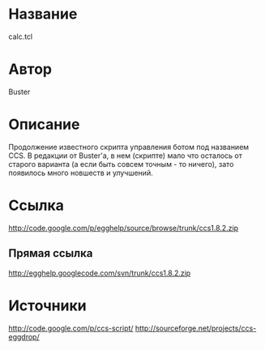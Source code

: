 # Название #
calc.tcl


# Автор #
Buster


# Описание #
Продолжение известного скрипта управления ботом под названием CCS. В редакции от Buster'а, в нем (скрипте) мало что осталось от старого варианта (а если быть совсем точным - то ничего), зато появилось много новшеств и улучшений.


# Ссылка #
http://code.google.com/p/egghelp/source/browse/trunk/ccs1.8.2.zip

## Прямая ссылка ##
http://egghelp.googlecode.com/svn/trunk/ccs1.8.2.zip


# Источники #
http://code.google.com/p/ccs-script/
http://sourceforge.net/projects/ccs-eggdrop/